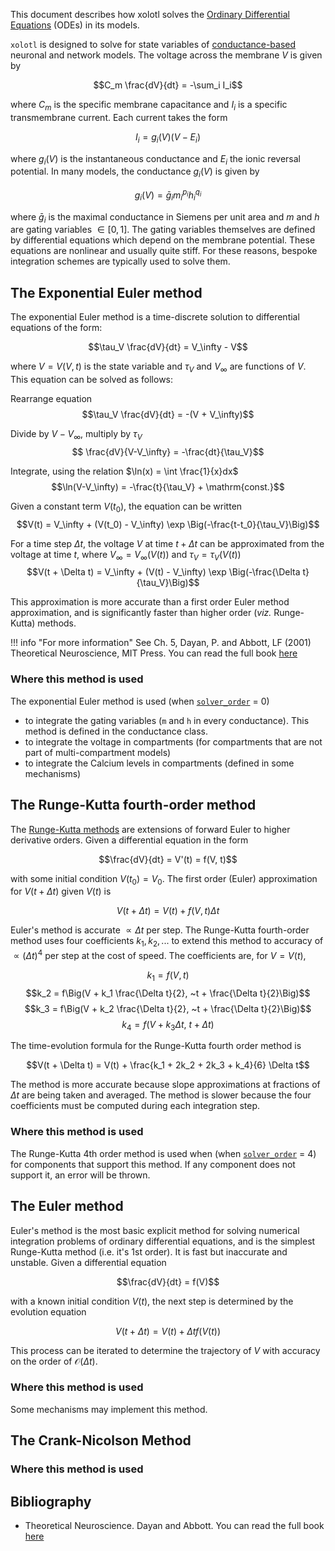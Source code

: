 This document describes how xolotl solves the [Ordinary Differential Equations](https://en.wikipedia.org/wiki/Ordinary_differential_equation) (ODEs) in its models.


`xolotl` is designed to solve for state variables of
[conductance-based](http://www.scholarpedia.org/article/Conductance-based_models) neuronal and network models.
The voltage across the membrane $V$ is given by

$$C_m \frac{dV}{dt} = -\sum_i I_i$$

where $C_m$ is the specific membrane capacitance and $I_i$ is a specific transmembrane current. Each current takes the form

$$I_i = g_i(V) (V - E_i)$$

where $g_i(V)$ is the instantaneous conductance and $E_i$ the ionic reversal potential. In many models, the conductance $g_i(V)$ is given by

$$g_i(V) = \bar{g}_i m_i^{p_i} h_i^{q_i}$$


where $\bar{g}_{i}$ is the maximal conductance in Siemens per unit area and $m$ and $h$ are gating variables $\in[0, 1]$. The gating variables themselves are defined by differential equations which depend on the membrane potential. These equations are nonlinear and usually quite stiff. For these reasons, bespoke integration schemes are typically used to solve them.

## The Exponential Euler method


The exponential Euler method is a time-discrete solution to differential equations of the form:

$$\tau_V \frac{dV}{dt} = V_\infty - V$$

where $V = V(V, t)$ is the state variable and $\tau_V$ and $V_\infty$ are functions of $V$. This equation can be solved as follows:

Rearrange equation
$$\tau_V \frac{dV}{dt} = -(V + V_\infty)$$

Divide by $V - V_\infty$, multiply by $\tau_V$
$$ \frac{dV}{V-V_\infty} = -\frac{dt}{\tau_V}$$

Integrate, using the relation $\ln(x) = \int \frac{1}{x}dx$
$$\ln(V-V_\infty) = -\frac{t}{\tau_V} + \mathrm{const.}$$

Given a constant term $V(t_0)$, the equation can be written
$$V(t) = V_\infty + (V(t_0) - V_\infty) \exp \Big(-\frac{t-t_0}{\tau_V}\Big)$$

For a time step $\Delta t$, the voltage $V$ at time $t + \Delta t$ can be approximated from the voltage at time $t$, where $V_\infty = V_\infty \big(V(t)\big)$ and $\tau_V = \tau_V\big(V(t)\big)$
$$V(t + \Delta t) = V_\infty + (V(t) - V_\infty) \exp \Big(-\frac{\Delta t}{\tau_V}\Big)$$

This approximation is more accurate than a first order Euler method approximation, and is significantly faster than higher order (*viz.* Runge-Kutta) methods.

!!! info "For more information"
    See Ch. 5, Dayan, P. and Abbott, LF (2001) Theoretical Neuroscience, MIT Press. You can read the full book [here](http://www.gatsby.ucl.ac.uk/~lmate/biblio/dayanabbott.pdf)

### Where this method is used

The exponential Euler method is used (when [`solver_order`](https://xolotl.readthedocs.io/en/master/reference/matlab/xolotl/#solver_order) = 0)

* to integrate the gating variables (`m` and `h` in every conductance). This method is defined in the conductance class.
* to integrate the voltage in compartments (for compartments that are not part of multi-compartment models)
* to integrate the Calcium levels in compartments (defined in some mechanisms)

## The Runge-Kutta fourth-order method

The [Runge-Kutta methods](https://en.wikipedia.org/wiki/Runge%E2%80%93Kutta_methods)
are extensions of forward Euler to higher derivative orders.
Given a differential equation in the form

$$\frac{dV}{dt} = V'(t) = f(V, t)$$

with some initial condition $V(t_0) = V_0$. The first order (Euler) approximation for $V(t + \Delta t)$ given $V(t)$ is

$$V(t + \Delta t) = V(t) + f(V, t) \Delta t$$

Euler's method is accurate $\propto \Delta t$ per step.
The Runge-Kutta fourth-order method uses four coefficients
$k_1, k_2, ...$ to extend this method to accuracy of
$\propto (\Delta t) ^4$ per step at the cost of speed.
The coefficients are, for $V = V(t)$,

$$ k_1 = f(V, t)$$
$$k_2 = f\Big(V + k_1 \frac{\Delta t}{2}, ~t  + \frac{\Delta t}{2}\Big)$$
$$k_3 = f\Big(V + k_2 \frac{\Delta t}{2}, ~t  + \frac{\Delta t}{2}\Big)$$
$$k_4 = f\Big(V + k_3 \Delta t, ~t  + \Delta t \Big)$$


The time-evolution formula for the Runge-Kutta fourth order method is

$$V(t + \Delta t) = V(t) + \frac{k_1 + 2k_2 + 2k_3 + k_4}{6} \Delta t$$

The method is more accurate because slope approximations at fractions of $\Delta t$ are being taken and averaged. The method is slower because the four coefficients must be computed during each integration step.

### Where this method is used

The Runge-Kutta 4th order method is used when (when [`solver_order`](https://xolotl.readthedocs.io/en/master/reference/matlab/xolotl/#solver_order) = 4) for components that support this method. If any component does not support it, an error will be thrown.

## The Euler method

Euler's method is the most basic explicit method for
solving numerical integration problems of ordinary
differential equations, and is the simplest Runge-Kutta
method (i.e. it's 1st order). It is fast but inaccurate and unstable. Given a differential equation

$$\frac{dV}{dt} = f(V)$$

with a known initial condition $V(t)$, the next step is determined by the evolution equation

$$V(t + \Delta t) = V(t) + \Delta t f(V(t))$$

This process can be iterated to determine the trajectory of $V$ with accuracy on the order of $\mathcal{O}(\Delta t)$.

### Where this method is used

Some mechanisms may implement this method.

## The Crank-Nicolson Method



### Where this method is used


## Bibliography

* Theoretical Neuroscience. Dayan and Abbott. You can read the full book [here](http://www.gatsby.ucl.ac.uk/~lmate/biblio/dayanabbott.pdf)
